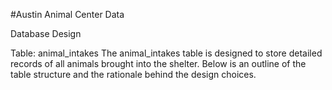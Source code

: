 #Austin Animal Center Data

Database Design

Table: animal_intakes
The animal_intakes table is designed to store detailed records of all animals brought into the shelter. Below is an outline of the table structure and the rationale behind the design choices.

